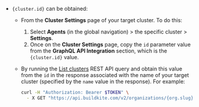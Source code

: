 - `{cluster.id}` can be obtained:

    * From the **Cluster Settings** page of your target cluster. To do this:
        1. Select **Agents** (in the global navigation) > the specific cluster > **Settings**.
        1. Once on the **Cluster Settings** page, copy the `id` parameter value from the **GraphQL API Integration** section, which is the `{cluster.id}` value.

    * By running the [List clusters](/docs/apis/rest-api/clusters#clusters-list-clusters) REST API query and obtain this value from the `id` in the response associated with the name of your target cluster (specified by the `name` value in the response). For example:

        ```bash
        curl -H "Authorization: Bearer $TOKEN" \
          - X GET "https://api.buildkite.com/v2/organizations/{org.slug}/clusters"
        ```
